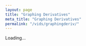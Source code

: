 ```yaml
---
layout: page
title: "Graphing Derivatives"
meta_title: "Graphing Derivatives"
permalink: "/vids/graphingderiv/"
---
```



<html>
<head>
<script>

function setCookie(cname,cvalue,exdays) {
    var d = new Date();
    d.setTime(d.getTime() + (exdays*24*60*60*1000));
    var expires = "expires=" + d.toGMTString();
    document.cookie = cname + "=" + cvalue + ";" + expires + ";path=/";
}

function getCookie(cname) {
    var name = cname + "=";
    var decodedCookie = decodeURIComponent(document.cookie);
    var ca = decodedCookie.split(';');
    for(var i = 0; i < ca.length; i++) {
        var c = ca[i];
        while (c.charAt(0) == ' ') {
            c = c.substring(1);
        }
        if (c.indexOf(name) == 0) {
            return c.substring(name.length, c.length);
        }
    }
    return "";
}

function checkCookie() {
    var vidchoice=getCookie("vid3");
    if (vidchoice==1){window.location.href = "https://ximera.osu.edu/calcvids/o/graphingderiv";}
    else if (vidchoice==2){window.location.href = "https://ximera.osu.edu/calcvids/q/graphingderiv";}
    else if (vidchoice==3){window.location.href = "https://ximera.osu.edu/calcvids/v/graphingderiv";}
    else if (vidchoice==4){window.location.href = "https://ximera.osu.edu/calcvids/c/graphingderiv";}
    else {
      var forwardchoice=Math.random();
      if (forwardchoice <= 0.25 ){
        setCookie("vid3", 1, 365);
        checkCookie();
        }
      else if (forwardchoice <= 0.5 ){
        setCookie("vid3", 2, 365);
        checkCookie();
        }
      else if (forwardchoice <= 0.75 ){
        setCookie("vid3", 3, 365);
        checkCookie();
        }
      else {
        setCookie("vid3", 4, 365);
        checkCookie();
        }
      }
}


</script>
</head>
<body onload="checkCookie()">
Loading...
</body>
</html>
